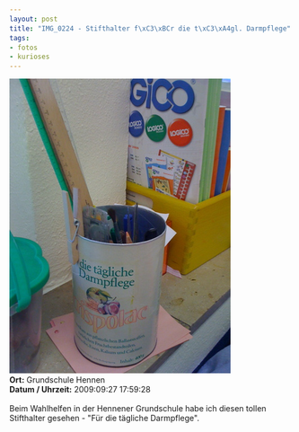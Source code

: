 ```yaml
--- 
layout: post
title: "IMG_0224 - Stifthalter f\xC3\xBCr die t\xC3\xA4gl. Darmpflege"
tags: 
- fotos
- kurioses
---
```

<img src="/uploads/images/2010_05/IMG_0224.jpg" alt="IMG_0224 - Stifthalter für die tägl. Darmpflege" class="aligncenter" /><br />
<strong>Ort:</strong> Grundschule Hennen<br />
<strong>Datum / Uhrzeit:</strong> 2009:09:27 17:59:28<br />
<br />
Beim Wahlhelfen in der Hennener Grundschule habe ich diesen tollen Stifthalter gesehen - "Für die tägliche Darmpflege".
